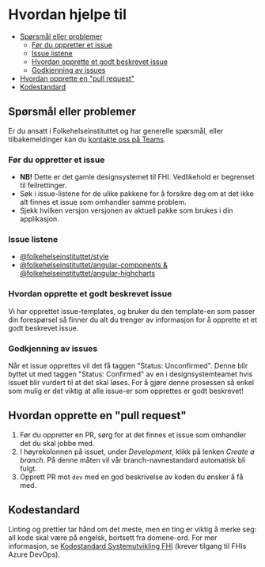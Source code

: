 # Hvordan hjelpe til <!-- omit from toc -->

- [Spørsmål eller problemer](#spørsmål-eller-problemer)
  - [Før du oppretter et issue](#før-du-oppretter-et-issue)
  - [Issue listene](#issue-listene)
  - [Hvordan opprette et godt beskrevet issue](#hvordan-opprette-et-godt-beskrevet-issue)
  - [Godkjenning av issues](#godkjenning-av-issues)
- [Hvordan opprette en "pull request"](#hvordan-opprette-en-pull-request)
- [Kodestandard](#kodestandard)

## Spørsmål eller problemer

Er du ansatt i Folkehelseinstituttet og har generelle spørsmål, eller tilbakemeldinger kan du [kontakte oss på Teams](https://teams.microsoft.com/l/channel/19%3Aa0d23e5a6954497d9e378d3367e7f458%40thread.skype/General?groupId=571dd359-777d-4c02-85ea-d56854d03ef7).

### Før du oppretter et issue

- **NB!** Dette er det gamle designsystemet til FHI. Vedlikehold er begrenset til feilrettinger.
- Søk i issue-listene for de ulike pakkene for å forsikre deg om at det ikke alt finnes et issue som omhandler samme problem.
- Sjekk hvilken versjon versjonen av aktuell pakke som brukes i din applikasjon.

### Issue listene

- [@folkehelseinstituttet/style](https://github.com/folkehelseinstituttet/Fhi.Frontend.Style/issues?utf8=✓&q=is%3Aissue)
- [@folkehelseinstituttet/angular-components & @folkehelseinstituttet/angular-highcharts](https://github.com/folkehelseinstituttet/Fhi.Frontend.Demo/issues?utf8=✓&q=is%3Aissue)

### Hvordan opprette et godt beskrevet issue

Vi har opprettet issue-templates, og bruker du den template-en som passer din forespørsel så finner du alt du trenger av informasjon for å opprette et et godt beskrevet issue.

### Godkjenning av issues

Når et issue opprettes vil det få taggen "Status: Unconfirmed". Denne blir byttet ut med taggen "Status: Confirmed" av en i designsystemteamet hvis issuet blir vurdert til at det skal løses. For å gjøre denne prosessen så enkel som mulig er det viktig at alle issue-er som opprettes er godt beskrevet!

## Hvordan opprette en "pull request"

1. Før du oppretter en PR, sørg for at det finnes et issue som omhandler det du skal jobbe med.
2. I høyrekolonnen på issuet, under *Development*, klikk på lenken *Create a branch*. På denne måten vil vår branch-navnestandard automatisk bli fulgt.
3. Opprett PR mot `dev` med en god beskrivelse av koden du ønsker å få med.

## Kodestandard

Linting og prettier tar hånd om det meste, men en ting er viktig å merke seg: all kode skal være på engelsk, bortsett fra domene-ord. For mer informasjon, se [Kodestandard Systemutvikling FHI](https://fhi.visualstudio.com/Fhi.Felles/_wiki/wikis/Fhi.Guidelines.Wiki/4892/kodestandard)  (krever tilgang til FHIs Azure DevOps).
